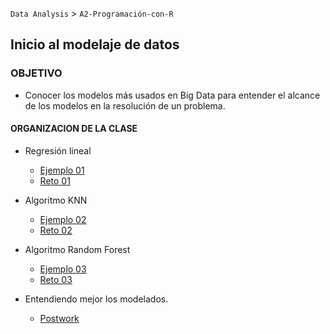 `Data Analysis` > `A2-Programación-con-R`
  
## Inicio al modelaje de datos 

### OBJETIVO  
 - Conocer los modelos más usados en Big Data para entender el alcance de los modelos en la resolución de un problema. 

#### ORGANIZACION DE LA CLASE 

- Regresión lineal  
	- [Ejemplo 01](Ejemplo-01)
	- [Reto 01](Reto-01)

- Algoritmo KNN
	- [Ejemplo 02](Ejemplo-02)
	- [Reto 02](Reto-02)

- Algoritmo Random Forest  
	- [Ejemplo 03](Ejemplo-03)
	- [Reto 03](Reto-03)

- Entendiendo mejor los modelados.  
	- [Postwork](Postwork)
